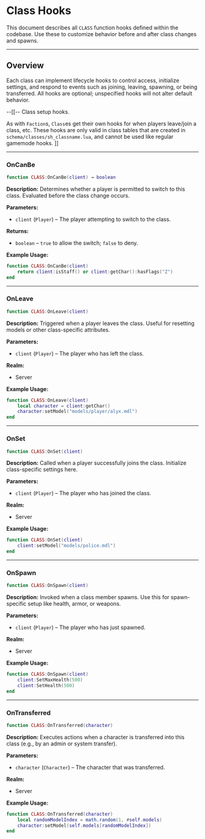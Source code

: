 # Class Hooks

This document describes all `CLASS` function hooks defined within the codebase. Use these to customize behavior before and after class changes and spawns.

---

## Overview

Each class can implement lifecycle hooks to control access, initialize settings, and respond to events such as joining, leaving, spawning, or being transferred. All hooks are optional; unspecified hooks will not alter default behavior.



--[[--
Class setup hooks.

As with `Faction`s, `Class`es get their own hooks for when players leave/join a class, etc. These hooks are only
valid in class tables that are created in `schema/classes/sh_classname.lua`, and cannot be used like regular gamemode hooks.
]]


---

### OnCanBe

```lua
function CLASS:OnCanBe(client) → boolean
```

**Description:**
Determines whether a player is permitted to switch to this class. Evaluated before the class change occurs.

**Parameters:**

* `client` (`Player`) – The player attempting to switch to the class.

**Returns:**

* `boolean` – `true` to allow the switch; `false` to deny.

**Example Usage:**

```lua
function CLASS:OnCanBe(client)
    return client:isStaff() or client:getChar():hasFlags("Z")
end
```

---

### OnLeave

```lua
function CLASS:OnLeave(client)
```

**Description:**
Triggered when a player leaves the class. Useful for resetting models or other class-specific attributes.

**Parameters:**

* `client` (`Player`) – The player who has left the class.

**Realm:**

* Server

**Example Usage:**

```lua
function CLASS:OnLeave(client)
    local character = client:getChar()
    character:setModel("models/player/alyx.mdl")
end
```

---

### OnSet

```lua
function CLASS:OnSet(client)
```

**Description:**
Called when a player successfully joins the class. Initialize class-specific settings here.

**Parameters:**

* `client` (`Player`) – The player who has joined the class.

**Realm:**

* Server

**Example Usage:**

```lua
function CLASS:OnSet(client)
    client:setModel("models/police.mdl")
end
```

---

### OnSpawn

```lua
function CLASS:OnSpawn(client)
```

**Description:**
Invoked when a class member spawns. Use this for spawn-specific setup like health, armor, or weapons.

**Parameters:**

* `client` (`Player`) – The player who has just spawned.

**Realm:**

* Server

**Example Usage:**

```lua
function CLASS:OnSpawn(client)
    client:SetMaxHealth(500)
    client:SetHealth(500)
end
```

---

### OnTransferred

```lua
function CLASS:OnTransferred(character)
```

**Description:**
Executes actions when a character is transferred into this class (e.g., by an admin or system transfer).

**Parameters:**

* `character` (`Character`) – The character that was transferred.

**Realm:**

* Server

**Example Usage:**

```lua
function CLASS:OnTransferred(character)
    local randomModelIndex = math.random(1, #self.models)
    character:setModel(self.models[randomModelIndex])
end
```

